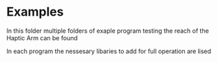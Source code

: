 # Examples

In this folder multiple folders of exaple program testing the reach of the Haptic Arm can be found

In each program the nessesary libaries to add for full operation are lised
